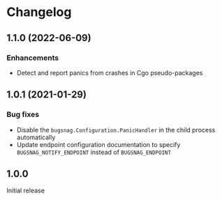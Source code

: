 # Changelog

## 1.1.0 (2022-06-09)

### Enhancements

* Detect and report panics from crashes in Cgo pseudo-packages

## 1.0.1 (2021-01-29)

### Bug fixes

* Disable the `bugsnag.Configuration.PanicHandler` in the child process
  automatically
* Update endpoint configuration documentation to specify
  `BUGSNAG_NOTIFY_ENDPOINT` instead of `BUGSNAG_ENDPOINT`

## 1.0.0

Initial release
